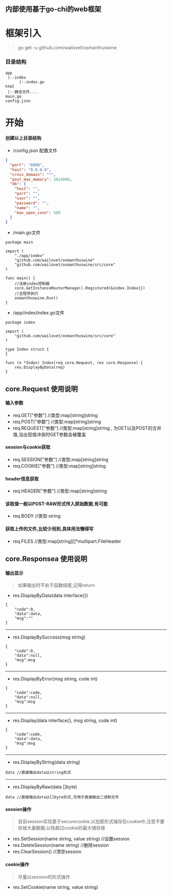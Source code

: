 ## 内部使用基于go-chi的web框架

# 框架引入
> go get -u github.com/wailovet/osmanthuswine

### 目录结构
```
app
 |--index
      |--index.go
html
 |--静态文件....
main.go
config.json
```

# 开始
#### 创建以上目录结构


+ /config.json 配置文件

```json
{
  "port": "8808",
  "host": "0.0.0.0",
  "cross_domain": "*",
  "post_max_memory": 1024000,
  "db": {
    "host": "",
    "port": "",
    "user": "",
    "password": "",
    "name": "",
    "max_open_conn": 500
  }
}
```

+ /main.go文件

```
package main

import (
	"./app/index"
	"github.com/wailovet/osmanthuswine"
	"github.com/wailovet/osmanthuswine/src/core"
)

func main() {
	//注册index控制器
	core.GetInstanceRouterManage().Registered(&index.Index{})
	//主程序执行
	osmanthuswine.Run()
}
```


+ /app/index/index.go文件

```
package index

import (
	"github.com/wailovet/osmanthuswine/src/core"
)

type Index struct {
}

func (n *Index) Index(req core.Request, res core.Response) {
	res.DisplayByData(req)
}

```
## core.Request 使用说明
#### 输入参数 
+ req.GET["参数"] //类型:map[string]string
+ req.POST["参数"] //类型:map[string]string
+ req.REQUEST["参数"] //类型:map[string]string , 为GET以及POST的合并值,当出现值冲突时GET参数会被覆盖
#### session与cookie获取
+ req.SESSION["参数"] //类型:map[string]string
+ req.COOKIE["参数"] //类型:map[string]string
#### header信息获取
+ req.HEADER["参数"] //类型:map[string]string
#### 该取值一般以POST-RAW形式传入原始数据,有可能
+ req.BODY //类型:string
#### 获取上传的文件,比较少用到,具体用法懒得写
+ req.FILES //类型:map[string][]*multipart.FileHeader



## core.Responsea 使用说明
#### 输出显示
> 如果输出时不处于函数结尾,记得return
+ res.DisplayByData(data interface{})
```
{
    "code":0,
    "data":data,
    "msg":""
}
```
- - -
+ res.DisplayBySuccess(msg string)
```
{
    "code":0,
    "data":null,
    "msg":msg
}
```
- - -
+ res.DisplayByError(msg string, code int)
```
{
    "code":code,
    "data":null,
    "msg":msg
}
```
- - -
+ res.Display(data interface{}, msg string, code int)
```
{
    "code":code,
    "data":data,
    "msg":msg
}
```
- - -
+ res.DisplayByString(data string)
```
data //直接输出data以string形式
```
- - -
+ res.DisplayByRaw(data []byte)
```
data //直接输出data以[]byte形式,可用于直接输出二进制文件
```
#### session操作
> 目前session实现基于securecookie,以加密形式储存在cookie中,注意不要存放大量数据,以免超过cookie的最大储存值
+ res.SetSession(name string, value string) //设置session
+ res.DeleteSession(name string) //删除session
+ res.ClearSession() //清空session

#### cookie操作
> 尽量以session的形式操作
+ res.SetCookie(name string, value string)